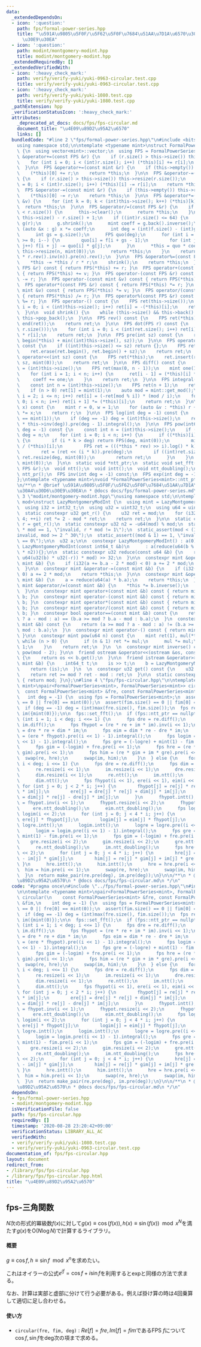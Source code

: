 ```yaml
---
data:
  _extendedDependsOn:
  - icon: ':question:'
    path: fps/formal-power-series.hpp
    title: "\u591A\u9805\u5F0F/\u5F62\u5F0F\u7684\u51AA\u7D1A\u6570\u30E9\u30A4\u30D6\
      \u30E9\u30EA"
  - icon: ':question:'
    path: modint/montgomery-modint.hpp
    title: modint/montgomery-modint.hpp
  _extendedRequiredBy: []
  _extendedVerifiedWith:
  - icon: ':heavy_check_mark:'
    path: verify/verify-yuki/yuki-0963-circular.test.cpp
    title: verify/verify-yuki/yuki-0963-circular.test.cpp
  - icon: ':heavy_check_mark:'
    path: verify/verify-yuki/yuki-1080.test.cpp
    title: verify/verify-yuki/yuki-1080.test.cpp
  _pathExtension: hpp
  _verificationStatusIcon: ':heavy_check_mark:'
  attributes:
    _deprecated_at_docs: docs/fps/fps-circular.md
    document_title: "\u4E09\u89D2\u95A2\u6570"
    links: []
  bundledCode: "#line 2 \"fps/formal-power-series.hpp\"\n#include <bits/stdc++.h>\n\
    using namespace std;\n\ntemplate <typename mint>\nstruct FormalPowerSeries : vector<mint>\
    \ {\n  using vector<mint>::vector;\n  using FPS = FormalPowerSeries;\n\n  FPS\
    \ &operator+=(const FPS &r) {\n    if (r.size() > this->size()) this->resize(r.size());\n\
    \    for (int i = 0; i < (int)r.size(); i++) (*this)[i] += r[i];\n    return *this;\n\
    \  }\n\n  FPS &operator+=(const mint &r) {\n    if (this->empty()) this->resize(1);\n\
    \    (*this)[0] += r;\n    return *this;\n  }\n\n  FPS &operator-=(const FPS &r)\
    \ {\n    if (r.size() > this->size()) this->resize(r.size());\n    for (int i\
    \ = 0; i < (int)r.size(); i++) (*this)[i] -= r[i];\n    return *this;\n  }\n\n\
    \  FPS &operator-=(const mint &r) {\n    if (this->empty()) this->resize(1);\n\
    \    (*this)[0] -= r;\n    return *this;\n  }\n\n  FPS &operator*=(const mint\
    \ &v) {\n    for (int k = 0; k < (int)this->size(); k++) (*this)[k] *= v;\n  \
    \  return *this;\n  }\n\n  FPS &operator/=(const FPS &r) {\n    if (this->size()\
    \ < r.size()) {\n      this->clear();\n      return *this;\n    }\n    int n =\
    \ this->size() - r.size() + 1;\n    if ((int)r.size() <= 64) {\n      FPS f(*this),\
    \ g(r);\n      g.shrink();\n      mint coeff = g.back().inverse();\n      for\
    \ (auto &x : g) x *= coeff;\n      int deg = (int)f.size() - (int)g.size() + 1;\n\
    \      int gs = g.size();\n      FPS quo(deg);\n      for (int i = deg - 1; i\
    \ >= 0; i--) {\n        quo[i] = f[i + gs - 1];\n        for (int j = 0; j < gs;\
    \ j++) f[i + j] -= quo[i] * g[j];\n      }\n      *this = quo * coeff;\n     \
    \ this->resize(n, mint(0));\n      return *this;\n    }\n    return *this = ((*this).rev().pre(n)\
    \ * r.rev().inv(n)).pre(n).rev();\n  }\n\n  FPS &operator%=(const FPS &r) {\n\
    \    *this -= *this / r * r;\n    shrink();\n    return *this;\n  }\n\n  FPS operator+(const\
    \ FPS &r) const { return FPS(*this) += r; }\n  FPS operator+(const mint &v) const\
    \ { return FPS(*this) += v; }\n  FPS operator-(const FPS &r) const { return FPS(*this)\
    \ -= r; }\n  FPS operator-(const mint &v) const { return FPS(*this) -= v; }\n\
    \  FPS operator*(const FPS &r) const { return FPS(*this) *= r; }\n  FPS operator*(const\
    \ mint &v) const { return FPS(*this) *= v; }\n  FPS operator/(const FPS &r) const\
    \ { return FPS(*this) /= r; }\n  FPS operator%(const FPS &r) const { return FPS(*this)\
    \ %= r; }\n  FPS operator-() const {\n    FPS ret(this->size());\n    for (int\
    \ i = 0; i < (int)this->size(); i++) ret[i] = -(*this)[i];\n    return ret;\n\
    \  }\n\n  void shrink() {\n    while (this->size() && this->back() == mint(0))\
    \ this->pop_back();\n  }\n\n  FPS rev() const {\n    FPS ret(*this);\n    reverse(begin(ret),\
    \ end(ret));\n    return ret;\n  }\n\n  FPS dot(FPS r) const {\n    FPS ret(min(this->size(),\
    \ r.size()));\n    for (int i = 0; i < (int)ret.size(); i++) ret[i] = (*this)[i]\
    \ * r[i];\n    return ret;\n  }\n\n  FPS pre(int sz) const {\n    return FPS(begin(*this),\
    \ begin(*this) + min((int)this->size(), sz));\n  }\n\n  FPS operator>>(int sz)\
    \ const {\n    if ((int)this->size() <= sz) return {};\n    FPS ret(*this);\n\
    \    ret.erase(ret.begin(), ret.begin() + sz);\n    return ret;\n  }\n\n  FPS\
    \ operator<<(int sz) const {\n    FPS ret(*this);\n    ret.insert(ret.begin(),\
    \ sz, mint(0));\n    return ret;\n  }\n\n  FPS diff() const {\n    const int n\
    \ = (int)this->size();\n    FPS ret(max(0, n - 1));\n    mint one(1), coeff(1);\n\
    \    for (int i = 1; i < n; i++) {\n      ret[i - 1] = (*this)[i] * coeff;\n \
    \     coeff += one;\n    }\n    return ret;\n  }\n\n  FPS integral() const {\n\
    \    const int n = (int)this->size();\n    FPS ret(n + 1);\n    ret[0] = mint(0);\n\
    \    if (n > 0) ret[1] = mint(1);\n    auto mod = mint::get_mod();\n    for (int\
    \ i = 2; i <= n; i++) ret[i] = (-ret[mod % i]) * (mod / i);\n    for (int i =\
    \ 0; i < n; i++) ret[i + 1] *= (*this)[i];\n    return ret;\n  }\n\n  mint eval(mint\
    \ x) const {\n    mint r = 0, w = 1;\n    for (auto &v : *this) r += w * v, w\
    \ *= x;\n    return r;\n  }\n\n  FPS log(int deg = -1) const {\n    assert((*this)[0]\
    \ == mint(1));\n    if (deg == -1) deg = (int)this->size();\n    return (this->diff()\
    \ * this->inv(deg)).pre(deg - 1).integral();\n  }\n\n  FPS pow(int64_t k, int\
    \ deg = -1) const {\n    const int n = (int)this->size();\n    if (deg == -1)\
    \ deg = n;\n    for (int i = 0; i < n; i++) {\n      if ((*this)[i] != mint(0))\
    \ {\n        if (i * k > deg) return FPS(deg, mint(0));\n        mint rev = mint(1)\
    \ / (*this)[i];\n        FPS ret = (((*this * rev) >> i).log() * k).exp() * ((*this)[i].pow(k));\n\
    \        ret = (ret << (i * k)).pre(deg);\n        if ((int)ret.size() < deg)\
    \ ret.resize(deg, mint(0));\n        return ret;\n      }\n    }\n    return FPS(deg,\
    \ mint(0));\n  }\n\n  static void *ntt_ptr;\n  static void set_fft();\n  FPS &operator*=(const\
    \ FPS &r);\n  void ntt();\n  void intt();\n  void ntt_doubling();\n  static int\
    \ ntt_pr();\n  FPS inv(int deg = -1) const;\n  FPS exp(int deg = -1) const;\n\
    };\ntemplate <typename mint>\nvoid *FormalPowerSeries<mint>::ntt_ptr = nullptr;\n\
    \n/**\n * @brief \u591A\u9805\u5F0F/\u5F62\u5F0F\u7684\u51AA\u7D1A\u6570\u30E9\
    \u30A4\u30D6\u30E9\u30EA\n * @docs docs/fps/formal-power-series.md\n */\n#line\
    \ 3 \"modint/montgomery-modint.hpp\"\nusing namespace std;\n\ntemplate <uint32_t\
    \ mod>\nstruct LazyMontgomeryModInt {\n  using mint = LazyMontgomeryModInt;\n\
    \  using i32 = int32_t;\n  using u32 = uint32_t;\n  using u64 = uint64_t;\n\n\
    \  static constexpr u32 get_r() {\n    u32 ret = mod;\n    for (i32 i = 0; i <\
    \ 4; ++i) ret *= 2 - mod * ret;\n    return ret;\n  }\n\n  static constexpr u32\
    \ r = get_r();\n  static constexpr u32 n2 = -u64(mod) % mod;\n  static_assert(r\
    \ * mod == 1, \"invalid, r * mod != 1\");\n  static_assert(mod < (1 << 30), \"\
    invalid, mod >= 2 ^ 30\");\n  static_assert((mod & 1) == 1, \"invalid, mod % 2\
    \ == 0\");\n\n  u32 a;\n\n  constexpr LazyMontgomeryModInt() : a(0) {}\n  constexpr\
    \ LazyMontgomeryModInt(const int64_t &b)\n      : a(reduce(u64(b % mod + mod)\
    \ * n2)){};\n\n  static constexpr u32 reduce(const u64 &b) {\n    return (b +\
    \ u64(u32(b) * u32(-r)) * mod) >> 32;\n  }\n\n  constexpr mint &operator+=(const\
    \ mint &b) {\n    if (i32(a += b.a - 2 * mod) < 0) a += 2 * mod;\n    return *this;\n\
    \  }\n\n  constexpr mint &operator-=(const mint &b) {\n    if (i32(a -= b.a) <\
    \ 0) a += 2 * mod;\n    return *this;\n  }\n\n  constexpr mint &operator*=(const\
    \ mint &b) {\n    a = reduce(u64(a) * b.a);\n    return *this;\n  }\n\n  constexpr\
    \ mint &operator/=(const mint &b) {\n    *this *= b.inverse();\n    return *this;\n\
    \  }\n\n  constexpr mint operator+(const mint &b) const { return mint(*this) +=\
    \ b; }\n  constexpr mint operator-(const mint &b) const { return mint(*this) -=\
    \ b; }\n  constexpr mint operator*(const mint &b) const { return mint(*this) *=\
    \ b; }\n  constexpr mint operator/(const mint &b) const { return mint(*this) /=\
    \ b; }\n  constexpr bool operator==(const mint &b) const {\n    return (a >= mod\
    \ ? a - mod : a) == (b.a >= mod ? b.a - mod : b.a);\n  }\n  constexpr bool operator!=(const\
    \ mint &b) const {\n    return (a >= mod ? a - mod : a) != (b.a >= mod ? b.a -\
    \ mod : b.a);\n  }\n  constexpr mint operator-() const { return mint() - mint(*this);\
    \ }\n\n  constexpr mint pow(u64 n) const {\n    mint ret(1), mul(*this);\n   \
    \ while (n > 0) {\n      if (n & 1) ret *= mul;\n      mul *= mul;\n      n >>=\
    \ 1;\n    }\n    return ret;\n  }\n  \n  constexpr mint inverse() const { return\
    \ pow(mod - 2); }\n\n  friend ostream &operator<<(ostream &os, const mint &b)\
    \ {\n    return os << b.get();\n  }\n\n  friend istream &operator>>(istream &is,\
    \ mint &b) {\n    int64_t t;\n    is >> t;\n    b = LazyMontgomeryModInt<mod>(t);\n\
    \    return (is);\n  }\n  \n  constexpr u32 get() const {\n    u32 ret = reduce(a);\n\
    \    return ret >= mod ? ret - mod : ret;\n  }\n\n  static constexpr u32 get_mod()\
    \ { return mod; }\n};\n#line 4 \"fps/fps-circular.hpp\"\n\ntemplate <typename\
    \ mint>\npair<FormalPowerSeries<mint>, FormalPowerSeries<mint>> circular(\n  \
    \  const FormalPowerSeries<mint> &fre, const FormalPowerSeries<mint> &fim,\n \
    \   int deg = -1) {\n  using fps = FormalPowerSeries<mint>;\n  assert(fre.size()\
    \ == 0 || fre[0] == mint(0));\n  assert(fim.size() == 0 || fim[0] == mint(0));\n\
    \  if (deg == -1) deg = (int)max(fre.size(), fim.size());\n  fps re({mint(1)}),\
    \ im({mint(0)});\n\n  fps::set_fft();\n  if (fps::ntt_ptr == nullptr) {\n    for\
    \ (int i = 1; i < deg; i <<= 1) {\n      fps dre = re.diff();\n      fps dim =\
    \ im.diff();\n      fps fhypot = (re * re + im * im).inv(i << 1);\n      fps ere\
    \ = dre * re + dim * im;\n      fps eim = dim * re - dre * im;\n      fps logre\
    \ = (ere * fhypot).pre((i << 1) - 1).integral();\n      fps logim = (eim * fhypot).pre((i\
    \ << 1) - 1).integral();\n      fps gre = (-logre) + mint(1) - fim.pre(i << 1);\n\
    \      fps gim = (-logim) + fre.pre(i << 1);\n      fps hre = (re * gre - im *\
    \ gim).pre(i << 1);\n      fps him = (re * gim + im * gre).pre(i << 1);\n    \
    \  swap(re, hre);\n      swap(im, him);\n    }\n  } else {\n    for (int i = 1;\
    \ i < deg; i <<= 1) {\n      fps dre = re.diff();\n      fps dim = im.diff();\n\
    \      re.resize(i << 1);\n      im.resize(i << 1);\n      dre.resize(i << 1);\n\
    \      dim.resize(i << 1);\n      re.ntt();\n      im.ntt();\n      dre.ntt();\n\
    \      dim.ntt();\n      fps fhypot(i << 1), ere(i << 1), eim(i << 1);\n     \
    \ for (int j = 0; j < 2 * i; j++) {\n        fhypot[j] = re[j] * re[j] + im[j]\
    \ * im[j];\n        ere[j] = dre[j] * re[j] + dim[j] * im[j];\n        eim[j]\
    \ = dim[j] * re[j] - dre[j] * im[j];\n      }\n      fhypot.intt();\n      fhypot\
    \ = fhypot.inv(i << 1);\n      fhypot.resize(i << 2);\n      fhypot.ntt();\n \
    \     ere.ntt_doubling();\n      eim.ntt_doubling();\n      fps logre(i << 2),\
    \ logim(i << 2);\n      for (int j = 0; j < 4 * i; j++) {\n        logre[j] =\
    \ ere[j] * fhypot[j];\n        logim[j] = eim[j] * fhypot[j];\n      }\n     \
    \ logre.intt();\n      logim.intt();\n      logre = logre.pre((i << 1) - 1).integral();\n\
    \      logim = logim.pre((i << 1) - 1).integral();\n      fps gre = (-logre) +\
    \ mint(1) - fim.pre(i << 1);\n      fps gim = (-logim) + fre.pre(i << 1);\n  \
    \    gre.resize(i << 2);\n      gim.resize(i << 2);\n      gre.ntt();\n      gim.ntt();\n\
    \      re.ntt_doubling();\n      im.ntt_doubling();\n      fps hre(i << 2), him(i\
    \ << 2);\n      for (int j = 0; j < 4 * i; j++) {\n        hre[j] = re[j] * gre[j]\
    \ - im[j] * gim[j];\n        him[j] = re[j] * gim[j] + im[j] * gre[j];\n     \
    \ }\n      hre.intt();\n      him.intt();\n      hre = hre.pre(i << 1);\n    \
    \  him = him.pre(i << 1);\n      swap(re, hre);\n      swap(im, him);\n    }\n\
    \  }\n  return make_pair(re.pre(deg), im.pre(deg));\n}\n\n/**\n * @brief \u4E09\
    \u89D2\u95A2\u6570\n * @docs docs/fps/fps-circular.md\n */\n"
  code: "#pragma once\n#include \"../fps/formal-power-series.hpp\"\n#include \"../modint/montgomery-modint.hpp\"\
    \n\ntemplate <typename mint>\npair<FormalPowerSeries<mint>, FormalPowerSeries<mint>>\
    \ circular(\n    const FormalPowerSeries<mint> &fre, const FormalPowerSeries<mint>\
    \ &fim,\n    int deg = -1) {\n  using fps = FormalPowerSeries<mint>;\n  assert(fre.size()\
    \ == 0 || fre[0] == mint(0));\n  assert(fim.size() == 0 || fim[0] == mint(0));\n\
    \  if (deg == -1) deg = (int)max(fre.size(), fim.size());\n  fps re({mint(1)}),\
    \ im({mint(0)});\n\n  fps::set_fft();\n  if (fps::ntt_ptr == nullptr) {\n    for\
    \ (int i = 1; i < deg; i <<= 1) {\n      fps dre = re.diff();\n      fps dim =\
    \ im.diff();\n      fps fhypot = (re * re + im * im).inv(i << 1);\n      fps ere\
    \ = dre * re + dim * im;\n      fps eim = dim * re - dre * im;\n      fps logre\
    \ = (ere * fhypot).pre((i << 1) - 1).integral();\n      fps logim = (eim * fhypot).pre((i\
    \ << 1) - 1).integral();\n      fps gre = (-logre) + mint(1) - fim.pre(i << 1);\n\
    \      fps gim = (-logim) + fre.pre(i << 1);\n      fps hre = (re * gre - im *\
    \ gim).pre(i << 1);\n      fps him = (re * gim + im * gre).pre(i << 1);\n    \
    \  swap(re, hre);\n      swap(im, him);\n    }\n  } else {\n    for (int i = 1;\
    \ i < deg; i <<= 1) {\n      fps dre = re.diff();\n      fps dim = im.diff();\n\
    \      re.resize(i << 1);\n      im.resize(i << 1);\n      dre.resize(i << 1);\n\
    \      dim.resize(i << 1);\n      re.ntt();\n      im.ntt();\n      dre.ntt();\n\
    \      dim.ntt();\n      fps fhypot(i << 1), ere(i << 1), eim(i << 1);\n     \
    \ for (int j = 0; j < 2 * i; j++) {\n        fhypot[j] = re[j] * re[j] + im[j]\
    \ * im[j];\n        ere[j] = dre[j] * re[j] + dim[j] * im[j];\n        eim[j]\
    \ = dim[j] * re[j] - dre[j] * im[j];\n      }\n      fhypot.intt();\n      fhypot\
    \ = fhypot.inv(i << 1);\n      fhypot.resize(i << 2);\n      fhypot.ntt();\n \
    \     ere.ntt_doubling();\n      eim.ntt_doubling();\n      fps logre(i << 2),\
    \ logim(i << 2);\n      for (int j = 0; j < 4 * i; j++) {\n        logre[j] =\
    \ ere[j] * fhypot[j];\n        logim[j] = eim[j] * fhypot[j];\n      }\n     \
    \ logre.intt();\n      logim.intt();\n      logre = logre.pre((i << 1) - 1).integral();\n\
    \      logim = logim.pre((i << 1) - 1).integral();\n      fps gre = (-logre) +\
    \ mint(1) - fim.pre(i << 1);\n      fps gim = (-logim) + fre.pre(i << 1);\n  \
    \    gre.resize(i << 2);\n      gim.resize(i << 2);\n      gre.ntt();\n      gim.ntt();\n\
    \      re.ntt_doubling();\n      im.ntt_doubling();\n      fps hre(i << 2), him(i\
    \ << 2);\n      for (int j = 0; j < 4 * i; j++) {\n        hre[j] = re[j] * gre[j]\
    \ - im[j] * gim[j];\n        him[j] = re[j] * gim[j] + im[j] * gre[j];\n     \
    \ }\n      hre.intt();\n      him.intt();\n      hre = hre.pre(i << 1);\n    \
    \  him = him.pre(i << 1);\n      swap(re, hre);\n      swap(im, him);\n    }\n\
    \  }\n  return make_pair(re.pre(deg), im.pre(deg));\n}\n\n/**\n * @brief \u4E09\
    \u89D2\u95A2\u6570\n * @docs docs/fps/fps-circular.md\n */\n"
  dependsOn:
  - fps/formal-power-series.hpp
  - modint/montgomery-modint.hpp
  isVerificationFile: false
  path: fps/fps-circular.hpp
  requiredBy: []
  timestamp: '2020-08-28 23:20:42+09:00'
  verificationStatus: LIBRARY_ALL_AC
  verifiedWith:
  - verify/verify-yuki/yuki-1080.test.cpp
  - verify/verify-yuki/yuki-0963-circular.test.cpp
documentation_of: fps/fps-circular.hpp
layout: document
redirect_from:
- /library/fps/fps-circular.hpp
- /library/fps/fps-circular.hpp.html
title: "\u4E09\u89D2\u95A2\u6570"
---
```

## fps-三角関数

$N$次の形式的冪級数$f(x)$に対して$g(x) \equiv \cos(f(x)) , h(x) \equiv \sin(f(x)) \mod x^N$を満たす$g(x)$を$\mathrm{O}(N \log N)$で計算するライブラリ。

#### 概要

$g \equiv \cos f, h \equiv \sin f \mod x^n$を求めたい。

これはオイラーの公式$e^{if}=\cos f+i\sin f$を利用すると$\mathrm{exp}$と同様の方法で求まる。

なお、計算は実部と虚部に分けて行う必要がある。例えば掛け算の時は4回乗算して適切に足し合わせる。

#### 使い方

- `circular(fre, fim, deg)` : $Re[f]=fre,Im[f]=fim$であるFPS $f$について$\cos f,\sin f$をdeg次の項まで求める。
